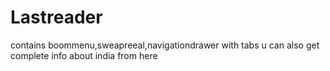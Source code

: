# Lastreader
contains boommenu,sweapreeal,navigationdrawer with tabs
u can also get complete info about india from here
